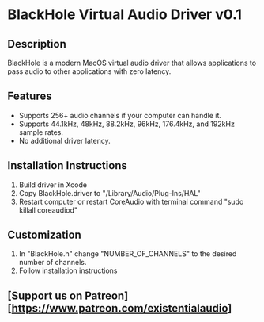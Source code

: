 # BlackHole Virtual Audio Driver v0.1

## Description
BlackHole is a modern MacOS virtual audio driver that allows applications to pass audio to other applications with zero latency.

## Features
- Supports 256+ audio channels if your computer can handle it.
- Supports 44.1kHz, 48kHz, 88.2kHz, 96kHz, 176.4kHz, and 192kHz sample rates.
- No additional driver latency. 

## Installation Instructions
1. Build driver in Xcode
2. Copy BlackHole.driver to "/Library⁩/Audio⁩/Plug-Ins⁩/HAL"
3. Restart computer or restart CoreAudio with terminal command "sudo killall coreaudiod"

## Customization
1. In "BlackHole.h" change "NUMBER_OF_CHANNELS" to the desired number of channels.
2. Follow installation instructions

## [Support us on Patreon][https://www.patreon.com/existentialaudio]
